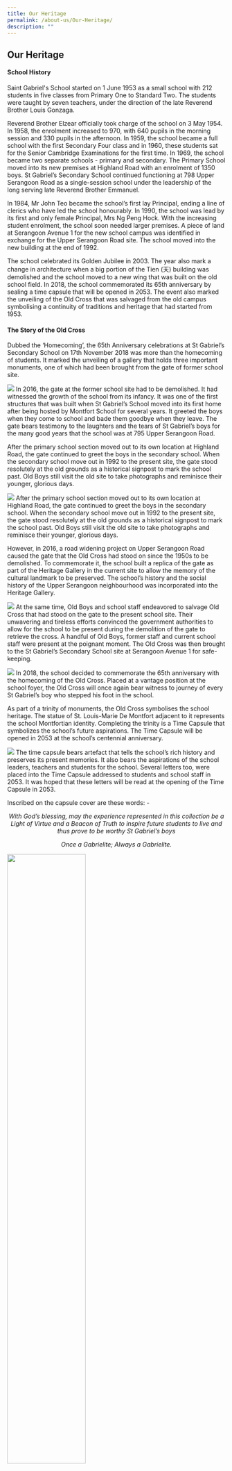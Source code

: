 ```yaml
---
title: Our Heritage
permalink: /about-us/Our-Heritage/
description: ""
---
```

## Our Heritage 

#### School History

Saint Gabriel's School started on 1 June 1953 as a small school with 212 students in five classes from Primary One to Standard Two. The students were taught by seven teachers, under the direction of the late Reverend Brother Louis Gonzaga.

Reverend Brother Elzear officially took charge of the school on 3 May 1954. In 1958, the enrolment increased to 970, with 640 pupils in the morning session and 330 pupils in the afternoon. In 1959, the school became a full school with the first Secondary Four class and in 1960, these students sat for the Senior Cambridge Examinations for the first time. In 1969, the school became two separate schools - primary and secondary. The Primary School moved into its new premises at Highland Road with an enrolment of 1350 boys. St Gabriel’s Secondary School continued functioning at 798 Upper Serangoon Road as a single-session school under the leadership of the long serving late Reverend Brother Emmanuel.

  

In 1984, Mr John Teo became the school’s first lay Principal, ending a line of clerics who have led the school honourably. In 1990, the school was lead by its first and only female Principal, Mrs Ng Peng Hock. With the increasing student enrolment, the school soon needed larger premises. A piece of land at Serangoon Avenue 1 for the new school campus was identified in exchange for the Upper Serangoon Road site. The school moved into the new building at the end of 1992.

  

The school celebrated its Golden Jubilee in 2003. The year also mark a change in architecture when a big portion of the Tien (天) building was demolished and the school moved to a new wing that was built on the old school field. In 2018, the school commemorated its 65th anniversary by sealing a time capsule that will be opened in 2053. The event also marked the unveiling of the Old Cross that was salvaged from the old campus symbolising a continuity of traditions and heritage that had started from 1953.

#### The Story of the Old Cross

Dubbed the ‘Homecoming’, the 65th Anniversary celebrations at St Gabriel’s Secondary School on 17th November 2018 was more than the homecoming of students. It marked the unveiling of a gallery that holds three important monuments, one of which had been brought from the gate of former school site.

<img src="/images/Gatewithcross.png"> In 2016, the gate at the former school site had to be demolished. It had witnessed the growth of the school from its infancy. It was one of the first structures that was built when St Gabriel’s School moved into its first home after being hosted by Montfort School for several years. It greeted the boys when they come to school and bade them goodbye when they leave. The gate bears testimony to the laughters and the tears of St Gabriel’s boys for the many good years that the school was at 795 Upper Serangoon Road.

After the primary school section moved out to its own location at Highland Road, the gate continued to greet the boys in the secondary school. When the secondary school move out in 1992 to the present site, the gate stood resolutely at the old grounds as a historical signpost to mark the school past. Old Boys still visit the old site to take photographs and reminisce their younger, glorious days.

<img src="/images/Gatereplica.png">
After the primary school section moved out to its own location at Highland Road, the gate continued to greet the boys in the secondary school. When the secondary school move out in 1992 to the present site, the gate stood resolutely at the old grounds as a historical signpost to mark the school past. Old Boys still visit the old site to take photographs and reminisce their younger, glorious days.

However, in 2016, a road widening project on Upper Serangoon Road caused the gate that the Old Cross had stood on since the 1950s to be demolished. To commemorate it, the school built a replica of the gate as part of the Heritage Gallery in the current site to allow the memory of the cultural landmark to be preserved. The school’s history and the social history of the Upper Serangoon neighbourhood was incorporated into the Heritage Gallery.

<img src="/images/Heritagegallery.png">
At the same time, Old Boys and school staff endeavored to salvage Old Cross that had stood on the gate to the present school site. Their unwavering and tireless efforts convinced the government authorities to allow for the school to be present during the demolition of the gate to retrieve the cross. A handful of Old Boys, former staff and current school staff were present at the poignant moment. The Old Cross was then brought to the St Gabriel’s Secondary School site at Serangoon Avenue 1 for safe-keeping.

<img src="/images/Roofremoval.png"> In 2018, the school decided to commemorate the 65th anniversary with the homecoming of the Old Cross. Placed at a vantage position at the school foyer, the Old Cross will once again bear witness to journey of every St Gabriel’s boy who stepped his foot in the school.  

  As part of a trinity of monuments, the Old Cross symbolises the school heritage. The statue of St. Louis-Marie De Montfort adjacent to it represents the school Montfortian identity. Completing the trinity is a Time Capsule that symbolizes the school’s future aspirations. The Time Capsule will be opened in 2053 at the school’s centennial anniversary.

<img src="/images/Cross.png"> The time capsule bears artefact that tells the school’s rich history and preserves its present memories. It also bears the aspirations of the school leaders, teachers and students for the school. Several letters too, were placed into the Time Capsule addressed to students and school staff in 2053. It was hoped that these letters will be read at the opening of the Time Capsule in 2053.

Inscribed on the capsule cover are these words: -

  
_<center>With God’s blessing, may the experience represented in this collection be a Light of Virtue and a Beacon of Truth to inspire future students to live and thus prove to be worthy St Gabriel’s boys</center>_

_<center>Once a Gabrielite; Always a Gabrielite.</center>_


<img src="/images/The%20Old%20Cross%20-%20the%20Time%20Capsule%20and%20the%20statue%20of%20St%20Montfort%20at%20the%20school%20foyer.jpeg" style= "width: 60%;" align = "center">

_The Old Cross, the Time Capsule and the statue of St Montfort at the school foyer_

**Milestones**

<style type="text/css">
.tg  {border-collapse:collapse;border-spacing:0;}
.tg td{border-color:black;border-style:solid;border-width:1px;font-family:Arial, sans-serif;font-size:14px;
  overflow:hidden;padding:10px 5px;word-break:normal;}
.tg th{border-color:black;border-style:solid;border-width:1px;font-family:Arial, sans-serif;font-size:14px;
  font-weight:normal;overflow:hidden;padding:10px 5px;word-break:normal;}
.tg .tg-sxkx{background-color:#FFF;color:#454545;text-align:center;vertical-align:top}
.tg .tg-fwnj{background-color:#FFF;color:#454545;text-align:left;vertical-align:top}
.tg .tg-2fwu{background-color:#FFF;color:#454545;font-weight:bold;text-align:center;vertical-align:top}
.tg .tg-9u4g{background-color:#FFF;color:#454545;font-weight:bold;text-align:left;vertical-align:top}
</style>
<table class="tg">
<thead>
  <tr>
    <th class="tg-2fwu">Year</th>
    <th class="tg-9u4g">Key Event</th>
  </tr>
</thead>
<tbody>
  <tr>
    <td class="tg-sxkx">1953</td>
    <td class="tg-fwnj">School was founded on 3rd June.</td>
  </tr>
  <tr>
    <td class="tg-sxkx">1959</td>
    <td class="tg-fwnj">School became a full school.</td>
  </tr>
  <tr>
    <td class="tg-sxkx">1960</td>
    <td class="tg-fwnj">School presented its first batch of students for the ‘O’ Level examination.</td>
  </tr>
  <tr>
    <td class="tg-sxkx">1969</td>
    <td class="tg-fwnj">School became two separate Primary and Secondary Schools. The Secondary School became single-session.</td>
  </tr>
  <tr>
    <td class="tg-sxkx">1992</td>
    <td class="tg-fwnj">School moved to new premises at Serangoon Avenue 1.</td>
  </tr>
  <tr>
    <td class="tg-sxkx">2003</td>
    <td class="tg-fwnj">School celebrated its Golden Jubilee.</td>
  </tr>
  <tr>
    <td class="tg-sxkx">2004</td>
    <td class="tg-fwnj">A large part of the Tien 天 building was torn down after the school moved into the new wing that was built above on the old school field. An astroturf field and a multi-purpose hall were built in place of the demolished wing of the school.</td>
  </tr>
  <tr>
    <td class="tg-sxkx">2015</td>
    <td class="tg-fwnj">The school held an SG50 dinner with invitees that include 2 of the 7 founding teachers of the school.</td>
  </tr>
  <tr>
    <td class="tg-sxkx">2016</td>
    <td class="tg-fwnj">Old school gate was demolished. A replica was built in the new campus to commemorate its heritage.</td>
  </tr>
  <tr>
    <td class="tg-sxkx">2018</td>
    <td class="tg-fwnj">The school sealed a Time Capsule which is to be opened in 2053. Old Cross rescued from the old gate was unveiled.</td>
  </tr>
</tbody>
</table>

**Principals**

*   Reverend Brother Louis Gonzaga (1953, 1956–1957)
*   Reverend Brother Elzear (1954–1955)
*   Reverend Brother Raymond (1957–1958)
*   Reverend Brother Adolphus (1959–1960)
*   Reverend Brother Emmanuel (1961–1962, 1970–1974)
*   Reverend Brother Noel (1963–1969)
*   Reverend Brother Edmund James (1974–1983)
*   Mr John Teo (1984)
*   Mr Harold Mathieu (1985–1986)
*   Mr Andrew Ng (1987–1989)
*   Mrs Ng Peng Hock (1990–1996)
*   Mr Winston Hodge (1997–1998)
*   Mr Adolphus Tan (1999–2004)
*   Mr Marcel Lee (2005–2012)
*   Mr Stephen Chin (2013–2020)
*   Mr Shawn Lim (2021-present)